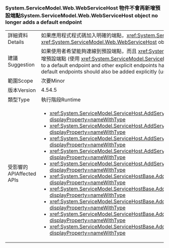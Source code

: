 ### <a name="systemservicemodelwebwebservicehost-object-no-longer-adds-a-default-endpoint"></a><span data-ttu-id="34be2-101">System.ServiceModel.Web.WebServiceHost 物件不會再新增預設端點</span><span class="sxs-lookup"><span data-stu-id="34be2-101">System.ServiceModel.Web.WebServiceHost object no longer adds a default endpoint</span></span>

|   |   |
|---|---|
|<span data-ttu-id="34be2-102">詳細資料</span><span class="sxs-lookup"><span data-stu-id="34be2-102">Details</span></span>|<span data-ttu-id="34be2-103">如果應用程式程式碼加入明確的端點，<xref:System.ServiceModel.Web.WebServiceHost> 物件將不再加入預設端點。</span><span class="sxs-lookup"><span data-stu-id="34be2-103">The <xref:System.ServiceModel.Web.WebServiceHost> object no longer adds a default endpoint if an explicit endpoint has been added by application code.</span></span>|
|<span data-ttu-id="34be2-104">建議</span><span class="sxs-lookup"><span data-stu-id="34be2-104">Suggestion</span></span>|<span data-ttu-id="34be2-105">如果使用者希望能夠連線到預設端點，而且 <xref:System.ServiceModel.Web.WebServiceHost?displayProperty=name> 已新增其他明確的端點，也應該明確新增預設端點 (使用 <xref:System.ServiceModel.ServiceHostBase.AddDefaultEndpoints?displayProperty=name>)。</span><span class="sxs-lookup"><span data-stu-id="34be2-105">If users will expect to be able to connect to a default endpoint and other explicit endpoints have been added to the <xref:System.ServiceModel.Web.WebServiceHost?displayProperty=name>, default endpoints should also be added explicitly (using <xref:System.ServiceModel.ServiceHostBase.AddDefaultEndpoints?displayProperty=name>).</span></span>|
|<span data-ttu-id="34be2-106">範圍</span><span class="sxs-lookup"><span data-stu-id="34be2-106">Scope</span></span>|<span data-ttu-id="34be2-107">次要</span><span class="sxs-lookup"><span data-stu-id="34be2-107">Minor</span></span>|
|<span data-ttu-id="34be2-108">版本</span><span class="sxs-lookup"><span data-stu-id="34be2-108">Version</span></span>|<span data-ttu-id="34be2-109">4.5</span><span class="sxs-lookup"><span data-stu-id="34be2-109">4.5</span></span>|
|<span data-ttu-id="34be2-110">類型</span><span class="sxs-lookup"><span data-stu-id="34be2-110">Type</span></span>|<span data-ttu-id="34be2-111">執行階段</span><span class="sxs-lookup"><span data-stu-id="34be2-111">Runtime</span></span>|
|<span data-ttu-id="34be2-112">受影響的 API</span><span class="sxs-lookup"><span data-stu-id="34be2-112">Affected APIs</span></span>|<ul><li><xref:System.ServiceModel.ServiceHost.AddServiceEndpoint(System.Type,System.ServiceModel.Channels.Binding,System.String)?displayProperty=nameWithType></li><li><xref:System.ServiceModel.ServiceHost.AddServiceEndpoint(System.Type,System.ServiceModel.Channels.Binding,System.Uri)?displayProperty=nameWithType></li><li><xref:System.ServiceModel.ServiceHost.AddServiceEndpoint(System.Type,System.ServiceModel.Channels.Binding,System.String,System.Uri)?displayProperty=nameWithType></li><li><xref:System.ServiceModel.ServiceHost.AddServiceEndpoint(System.Type,System.ServiceModel.Channels.Binding,System.Uri,System.Uri)?displayProperty=nameWithType></li><li><xref:System.ServiceModel.ServiceHost.AddServiceEndpoint(System.Type,System.ServiceModel.Channels.Binding,System.Uri,System.Uri)?displayProperty=nameWithType></li><li><xref:System.ServiceModel.ServiceHostBase.AddServiceEndpoint(System.ServiceModel.Description.ServiceEndpoint)?displayProperty=nameWithType></li><li><xref:System.ServiceModel.ServiceHostBase.AddServiceEndpoint(System.String,System.ServiceModel.Channels.Binding,System.String)?displayProperty=nameWithType></li><li><xref:System.ServiceModel.ServiceHostBase.AddServiceEndpoint(System.String,System.ServiceModel.Channels.Binding,System.Uri)?displayProperty=nameWithType></li><li><xref:System.ServiceModel.ServiceHostBase.AddServiceEndpoint(System.String,System.ServiceModel.Channels.Binding,System.String,System.Uri)?displayProperty=nameWithType></li><li><xref:System.ServiceModel.ServiceHostBase.AddServiceEndpoint(System.String,System.ServiceModel.Channels.Binding,System.Uri,System.Uri)?displayProperty=nameWithType></li></ul>|

